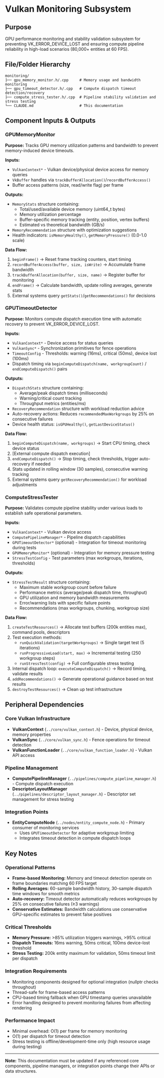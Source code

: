 # Vulkan Monitoring Subsystem

## Purpose
GPU performance monitoring and stability validation subsystem for preventing VK_ERROR_DEVICE_LOST and ensuring compute pipeline reliability in high-load scenarios (80,000+ entities at 60 FPS).

## File/Folder Hierarchy
```
monitoring/
├── gpu_memory_monitor.h/.cpp     # Memory usage and bandwidth monitoring
├── gpu_timeout_detector.h/.cpp   # Compute dispatch timeout detection/recovery
├── compute_stress_tester.h/.cpp  # Pipeline stability validation and stress testing
└── CLAUDE.md                     # This documentation
```

## Component Inputs & Outputs

### GPUMemoryMonitor
**Purpose:** Tracks GPU memory utilization patterns and bandwidth to prevent memory-induced device timeouts.

**Inputs:**
- `VulkanContext*` - Vulkan device/physical device access for memory queries
- `VkBuffer` handles via `trackBufferAllocation()`/`recordBufferAccess()`
- Buffer access patterns (size, read/write flag) per frame

**Outputs:**
- `MemoryStats` structure containing:
  - Total/used/available device memory (uint64_t bytes)
  - Memory utilization percentage
  - Buffer-specific memory tracking (entity, position, vertex buffers)
  - Estimated vs theoretical bandwidth (GB/s)
- `MemoryRecommendation` structure with optimization suggestions
- Health indicators: `isMemoryHealthy()`, `getMemoryPressure()` (0.0-1.0 scale)

**Data Flow:**
1. `beginFrame()` → Reset frame tracking counters, start timing
2. `recordBufferAccess(buffer, size, isWrite)` → Accumulate frame bandwidth
3. `trackBufferAllocation(buffer, size, name)` → Register buffer for monitoring
4. `endFrame()` → Calculate bandwidth, update rolling averages, generate stats
5. External systems query `getStats()`/`getRecommendations()` for decisions

### GPUTimeoutDetector
**Purpose:** Monitors compute dispatch execution time with automatic recovery to prevent VK_ERROR_DEVICE_LOST.

**Inputs:**
- `VulkanContext*` - Device access for status queries
- `VulkanSync*` - Synchronization primitives for fence operations
- `TimeoutConfig` - Thresholds: warning (16ms), critical (50ms), device lost (100ms)
- Dispatch timing via `beginComputeDispatch(name, workgroupCount)` / `endComputeDispatch()` pairs

**Outputs:**
- `DispatchStats` structure containing:
  - Average/peak dispatch times (milliseconds)
  - Warning/critical count tracking
  - Throughput metrics (entities/ms)
- `RecoveryRecommendation` structure with workload reduction advice
- Auto-recovery actions: Reduces `recommendedMaxWorkgroups` by 25% on consecutive failures
- Device health status: `isGPUHealthy()`, `getLastDeviceStatus()`

**Data Flow:**
1. `beginComputeDispatch(name, workgroups)` → Start CPU timing, check device status
2. [External compute dispatch execution]
3. `endComputeDispatch()` → Stop timing, check thresholds, trigger auto-recovery if needed
4. Stats updated in rolling window (30 samples), consecutive warning tracking
5. External systems query `getRecoveryRecommendation()` for workload adjustments

### ComputeStressTester
**Purpose:** Validates compute pipeline stability under various loads to establish safe operational parameters.

**Inputs:**
- `VulkanContext*` - Vulkan device access
- `ComputePipelineManager*` - Pipeline dispatch capabilities
- `GPUTimeoutDetector*` (optional) - Integration for timeout monitoring during tests
- `GPUMemoryMonitor*` (optional) - Integration for memory pressure testing
- `StressTestConfig` - Test parameters (max workgroups, iterations, thresholds)

**Outputs:**
- `StressTestResult` structure containing:
  - Maximum stable workgroup count before failure
  - Performance metrics (average/peak dispatch time, throughput)
  - GPU utilization and memory bandwidth measurements
  - Error/warning lists with specific failure points
  - Recommendations (max workgroups, chunking, workgroup size)

**Data Flow:**
1. `createTestResources()` → Allocate test buffers (200k entities max), command pools, descriptors
2. Test execution methods:
   - `runQuickValidation(targetWorkgroups)` → Single target test (5 iterations)
   - `runProgressiveLoad(start, max)` → Incremental testing (250 workgroup steps)
   - `runStressTest(config)` → Full configurable stress testing
3. Internal dispatch loop: `executeComputeDispatch()` → Record timing, validate results
4. `addRecommendations()` → Generate operational guidance based on test results
5. `destroyTestResources()` → Clean up test infrastructure

## Peripheral Dependencies

### Core Vulkan Infrastructure
- **VulkanContext** (`../core/vulkan_context.h`) - Device, physical device, memory properties
- **VulkanSync** (`../core/vulkan_sync.h`) - Fence operations for timeout detection
- **VulkanFunctionLoader** (`../core/vulkan_function_loader.h`) - Vulkan API access

### Pipeline Management
- **ComputePipelineManager** (`../pipelines/compute_pipeline_manager.h`) - Compute dispatch execution
- **DescriptorLayoutManager** (`../pipelines/descriptor_layout_manager.h`) - Descriptor set management for stress testing

### Integration Points
- **EntityComputeNode** (`../nodes/entity_compute_node.h`) - Primary consumer of monitoring services
  - Uses `GPUTimeoutDetector` for adaptive workgroup limiting
  - Integrates timeout detection in compute dispatch loops

## Key Notes

### Operational Patterns
- **Frame-based Monitoring:** Memory and timeout detection operate on frame boundaries matching 60 FPS target
- **Rolling Averages:** 60-sample bandwidth history, 30-sample dispatch time windows for smooth metrics
- **Auto-recovery:** Timeout detector automatically reduces workgroups by 25% on consecutive failures (≥3 warnings)
- **Conservative Estimates:** Bandwidth calculations use conservative GPU-specific estimates to prevent false positives

### Critical Thresholds
- **Memory Pressure:** >85% utilization triggers warnings, >95% critical
- **Dispatch Timeouts:** 16ms warning, 50ms critical, 100ms device-lost threshold
- **Stress Testing:** 200k entity maximum for validation, 50ms timeout limit per dispatch

### Integration Requirements
- Monitoring components designed for optional integration (nullptr checks throughout)
- Thread-safe for frame-based access patterns
- CPU-based timing fallback when GPU timestamp queries unavailable
- Error handling designed to prevent monitoring failures from affecting rendering

### Performance Impact
- Minimal overhead: O(1) per frame for memory monitoring
- O(1) per dispatch for timeout detection
- Stress testing is offline/development-time only (high resource usage during testing)

---
**Note:** This documentation must be updated if any referenced core components, pipeline managers, or integration points change their APIs or data structures.